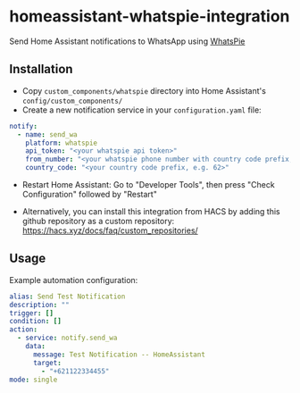 # homeassistant-whatspie-integration
Send Home Assistant notifications to WhatsApp using [WhatsPie](https://whatspie.com/)

## Installation
- Copy `custom_components/whatspie` directory into Home Assistant's `config/custom_components/`
- Create a new notification service in your `configuration.yaml` file:
```yaml
notify:
  - name: send_wa
    platform: whatspie
    api_token: "<your whatspie api token>"
    from_number: "<your whatspie phone number with country code prefix, e.g. 62111222333>"
    country_code: "<your country code prefix, e.g. 62>"
```
- Restart Home Assistant: Go to "Developer Tools", then press "Check Configuration" followed by "Restart"

- Alternatively, you can install this integration from HACS by adding this github repository as a custom repository: https://hacs.xyz/docs/faq/custom_repositories/

## Usage

Example automation configuration:
```yaml
alias: Send Test Notification
description: ""
trigger: []
condition: []
action:
  - service: notify.send_wa
    data:
      message: Test Notification -- HomeAssistant
      target:
        - "+621122334455"
mode: single
```
